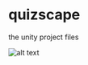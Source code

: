 # quizscape

the unity project files

![alt text](https://github.com/[username]/[reponame]/blob/[branch]/image.jpg?raw=true)
